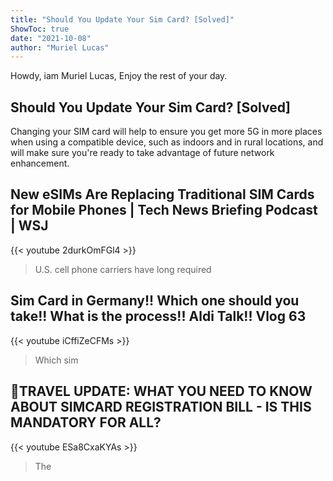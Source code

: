 ```yaml
---
title: "Should You Update Your Sim Card? [Solved]"
ShowToc: true 
date: "2021-10-08"
author: "Muriel Lucas" 
---
```


Howdy, iam Muriel Lucas, Enjoy the rest of your day.
## Should You Update Your Sim Card? [Solved]
Changing your SIM card will help to ensure you get more 5G in more places when using a compatible device, such as indoors and in rural locations, and will make sure you're ready to take advantage of future network enhancement.

## New eSIMs Are Replacing Traditional SIM Cards for Mobile Phones | Tech News Briefing Podcast | WSJ
{{< youtube 2durkOmFGl4 >}}
>U.S. cell phone carriers have long required 

## Sim Card in Germany!! Which one should you take!! What is the process!! Aldi Talk!! Vlog 63
{{< youtube iCffiZeCFMs >}}
>Which sim 

## 🔴TRAVEL UPDATE: WHAT YOU NEED TO KNOW ABOUT SIMCARD REGISTRATION BILL - IS THIS MANDATORY FOR ALL?
{{< youtube ESa8CxaKYAs >}}
>The

